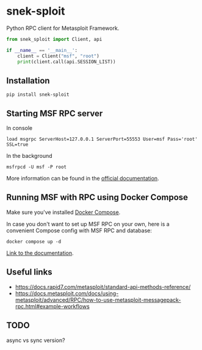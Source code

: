 # snek-sploit
Python RPC client for Metasploit Framework.

```python
from snek_sploit import Client, api

if __name__ == '__main__':
    client = Client("msf", "root")
    print(client.call(api.SESSION_LIST))

```

## Installation

```shell
pip install snek-sploit
```

## Starting MSF RPC server
In console
```shell
load msgrpc ServerHost=127.0.0.1 ServerPort=55553 User=msf Pass='root' SSL=true
```

In the background
```shell
msfrpcd -U msf -P root
```

More information can be found in the [official documentation](https://docs.rapid7.com/metasploit/rpc-api/).

## Running MSF with RPC using Docker Compose
Make sure you've installed [Docker Compose](https://docs.docker.com/compose/install/).

In case you don't want to set up MSF RPC on your own, here is a convenient Compose config with MSF RPC and database:
```shell
docker compose up -d
```

[Link to the documentation](https://cryton.gitlab-pages.ics.muni.cz/cryton-documentation/latest/docker-settings/#metasploit-framework).

## Useful links

- https://docs.rapid7.com/metasploit/standard-api-methods-reference/
- https://docs.metasploit.com/docs/using-metasploit/advanced/RPC/how-to-use-metasploit-messagepack-rpc.html#example-workflows

## TODO
async vs sync version?
